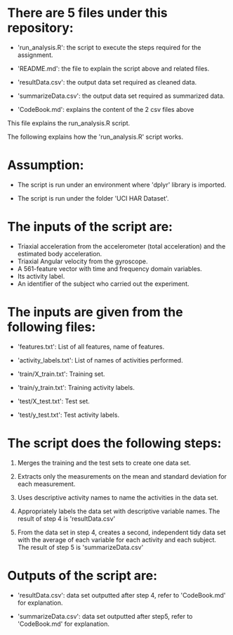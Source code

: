 There are 5 files under this repository:
=========================================

- 'run_analysis.R': the script to execute the steps required for the assignment.

- 'README.md': the file to explain the script above and related files.

- 'resultData.csv': the output data set required as cleaned data.

- 'summarizeData.csv': the output data set required as summarized data.

- 'CodeBook.md': explains the content of the 2 csv files above

This file explains the run_analysis.R script.





The following explains how the 'run_analysis.R' script works.

Assumption:
=========================================

 - The script is run under an environment where 'dplyr' library is imported.

 - The script is run under the folder 'UCI HAR Dataset'.


The inputs of the script are:
=========================================

- Triaxial acceleration from the accelerometer (total acceleration) and the estimated body acceleration.
- Triaxial Angular velocity from the gyroscope. 
- A 561-feature vector with time and frequency domain variables. 
- Its activity label. 
- An identifier of the subject who carried out the experiment.


The inputs are given from the following files:
=========================================

- 'features.txt': List of all features, name of features.

- 'activity_labels.txt': List of names of activities performed.

- 'train/X_train.txt': Training set.

- 'train/y_train.txt': Training activity labels.

- 'test/X_test.txt': Test set.

- 'test/y_test.txt': Test activity labels.


The script does the following steps:
=========================================

1. Merges the training and the test sets to create one data set.

2. Extracts only the measurements on the mean and standard deviation for each measurement.

3. Uses descriptive activity names to name the activities in the data set.

4. Appropriately labels the data set with descriptive variable names. The result of step 4 is 'resultData.csv'

5. From the data set in step 4, creates a second, independent tidy data set with the average of each variable for each activity and each subject.
   The result of step 5 is 'summarizeData.csv'


Outputs of the script are:
=========================================

- 'resultData.csv': data set outputted after step 4, refer to 'CodeBook.md' for explanation.

- 'summarizeData.csv': data set outputted after step5, refer to 'CodeBook.md' for explanation.
